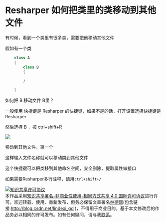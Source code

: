 
# Resharper 如何把类里的类移动到其他文件

有时候，看到一个类里有很多类，需要把他移动其他文件

<!--more-->



<div id="toc"></div>

假如有一个类


```csharp
    class A
    {
        class B
        {

        }
       
    }
```

如何把 B 移动文件 B里？

一般使用 快捷键是 Resharper 的快捷键，如果不是的话，打开设置选择快捷键是 Resharper

然后选择 B ，按 ctrl+shift+R

![](http://7xqpl8.com1.z0.glb.clouddn.com/AwCCAwMAItoFAMV%2BBQA28wYAAQAEAK4%2BAQBmQwIAaOgJAOjZ%2F201732420813.jpg)

移动到其他文件，第一个

这样输入文件名称就可以移动类到其他文件

这个快捷键可以把类移到其他命名空间，安全删除，提取属性做接口

如果需要Resharper多行注释，请用`ctrl+shift+/`




<a rel="license" href="http://creativecommons.org/licenses/by-nc-sa/4.0/"><img alt="知识共享许可协议" style="border-width:0" src="https://licensebuttons.net/l/by-nc-sa/4.0/88x31.png" /></a><br />本作品采用<a rel="license" href="http://creativecommons.org/licenses/by-nc-sa/4.0/">知识共享署名-非商业性使用-相同方式共享 4.0 国际许可协议</a>进行许可。欢迎转载、使用、重新发布，但务必保留文章署名[林德熙](http://blog.csdn.net/lindexi_gd)(包含链接:http://blog.csdn.net/lindexi_gd )，不得用于商业目的，基于本文修改后的作品务必以相同的许可发布。如有任何疑问，请与我[联系](mailto:lindexi_gd@163.com)。